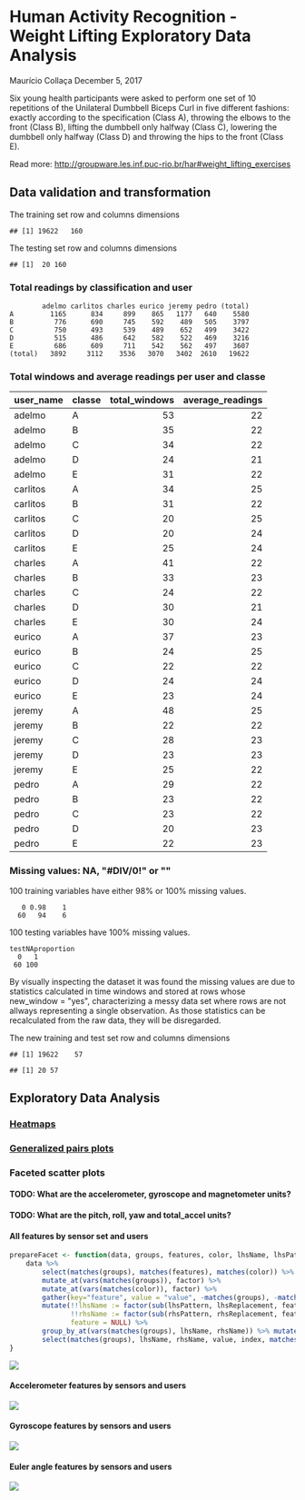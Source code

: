 Human Activity Recognition - Weight Lifting Exploratory Data Analysis
================
Maurício Collaça
December 5, 2017

Six young health participants were asked to perform one set of 10 repetitions of the Unilateral Dumbbell Biceps Curl in five different fashions: exactly according to the specification (Class A), throwing the elbows to the front (Class B), lifting the dumbbell only halfway (Class C), lowering the dumbbell only halfway (Class D) and throwing the hips to the front (Class E).

Read more: <http://groupware.les.inf.puc-rio.br/har#weight_lifting_exercises>

Data validation and transformation
----------------------------------

The training set row and columns dimensions

    ## [1] 19622   160

The testing set row and columns dimensions

    ## [1]  20 160

### Total readings by classification and user

            adelmo carlitos charles eurico jeremy pedro (total)
    A         1165      834     899    865   1177   640    5580
    B          776      690     745    592    489   505    3797
    C          750      493     539    489    652   499    3422
    D          515      486     642    582    522   469    3216
    E          686      609     711    542    562   497    3607
    (total)   3892     3112    3536   3070   3402  2610   19622

### Total windows and average readings per user and classe

| user\_name | classe |  total\_windows|  average\_readings|
|:-----------|:-------|---------------:|------------------:|
| adelmo     | A      |              53|                 22|
| adelmo     | B      |              35|                 22|
| adelmo     | C      |              34|                 22|
| adelmo     | D      |              24|                 21|
| adelmo     | E      |              31|                 22|
| carlitos   | A      |              34|                 25|
| carlitos   | B      |              31|                 22|
| carlitos   | C      |              20|                 25|
| carlitos   | D      |              20|                 24|
| carlitos   | E      |              25|                 24|
| charles    | A      |              41|                 22|
| charles    | B      |              33|                 23|
| charles    | C      |              24|                 22|
| charles    | D      |              30|                 21|
| charles    | E      |              30|                 24|
| eurico     | A      |              37|                 23|
| eurico     | B      |              24|                 25|
| eurico     | C      |              22|                 22|
| eurico     | D      |              24|                 24|
| eurico     | E      |              23|                 24|
| jeremy     | A      |              48|                 25|
| jeremy     | B      |              22|                 22|
| jeremy     | C      |              28|                 23|
| jeremy     | D      |              23|                 23|
| jeremy     | E      |              25|                 22|
| pedro      | A      |              29|                 22|
| pedro      | B      |              23|                 22|
| pedro      | C      |              23|                 22|
| pedro      | D      |              20|                 23|
| pedro      | E      |              22|                 23|

### Missing values: NA, "\#DIV/0!" or ""

100 training variables have either 98% or 100% missing values.


       0 0.98    1 
      60   94    6 

100 testing variables have 100% missing values.

    testNAproportion
      0   1 
     60 100 

By visually inspecting the dataset it was found the missing values are due to statistics calculated in time windows and stored at rows whose new\_window = "yes", characterizing a messy data set where rows are not allways representing a single observation. As those statistics can be recalculated from the raw data, they will be disregarded.

The new training and test set row and columns dimensions

    ## [1] 19622    57

    ## [1] 20 57

Exploratory Data Analysis
-------------------------

### [Heatmaps](HAR-WLE-heatmaps.md)

### [Generalized pairs plots](HAR-WLE-heatmaps.md)

### Faceted scatter plots

#### TODO: What are the accelerometer, gyroscope and magnetometer units?

#### TODO: What are the pitch, roll, yaw and total\_accel units?

#### All features by sensor set and users

``` r
prepareFacet <- function(data, groups, features, color, lhsName, lhsPattern, lhsReplacement, rhsName, rhsPattern, rhsReplacement) {
    data %>%
        select(matches(groups), matches(features), matches(color)) %>%
        mutate_at(vars(matches(groups)), factor) %>%
        mutate_at(vars(matches(color)), factor) %>%
        gather(key="feature", value = "value", -matches(groups), -matches(color), factor_key = TRUE) %>%
        mutate(!!lhsName := factor(sub(lhsPattern, lhsReplacement, feature)),
               !!rhsName := factor(sub(rhsPattern, rhsReplacement, feature)),
               feature = NULL) %>%
        group_by_at(vars(matches(groups), lhsName, rhsName)) %>% mutate(index=row_number()) %>% ungroup() %>%
        select(matches(groups), lhsName, rhsName, value, index, matches(color)) # %>% arrange() %>% ???
}
```

![](HAR-WLE-EDA_files/figure-markdown_github/allFeatures-1.png)

#### Accelerometer features by sensors and users

![](HAR-WLE-EDA_files/figure-markdown_github/accelerometerFeature-1.png)

#### Gyroscope features by sensors and users

![](HAR-WLE-EDA_files/figure-markdown_github/gyroscopeFeature-1.png)

#### Euler angle features by sensors and users

![](HAR-WLE-EDA_files/figure-markdown_github/eulerAngleFeatures-1.png)
